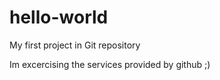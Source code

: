 # hello-world
My first project in Git repository

Im excercising the services provided by github ;)
